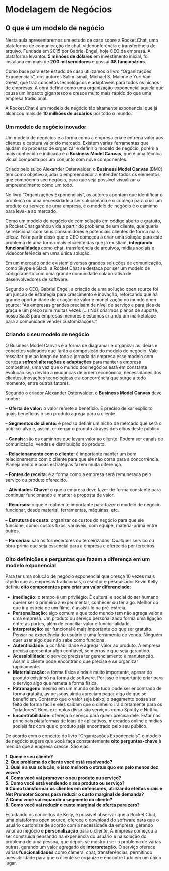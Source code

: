<h1>
<strong>Modelagem de Negócios</strong>
</h1>

<div>
<h2>
<strong>O que é um modelo de negócio</strong>
</h2>
<p>Nesta aula apresentaremos um estudo de caso sobre a Rocket.Chat, uma plataforma de comunicação de chat, videoonferência e transferência de arquivo. Fundada em 2015 por Gabriel Engel, hoje CEO da empresa. A plataforma levantou&nbsp;<strong>5 milhões de dólares</strong>&nbsp;em investimento inicial, foi instalada em mais de&nbsp;<strong>200 mil servidores</strong>&nbsp;e possui&nbsp;<strong>38 funcionários</strong>.</p>

<p>Como base para este estudo de caso utilizamos o livro “Organizações Exponenciais”, dos autores Salim Ismail, Michael S. Malone e Yuri Van Geest, que traz conceitos tecnológicos e adaptáveis para todos os nichos de empresas. A obra define como uma organização exponencial aquela que causa um impacto gigantesco e cresce muito mais rápido do que uma empresa tradicional.</p>

<p>A Rocket.Chat é um modelo de negócio tão altamente exponencial que já alcançou mais de&nbsp;<strong>10 milhões de usuários</strong>&nbsp;por todo o mundo.</p>

<h3>Um modelo de negócio inovador</h3>

<p>Um modelo de negócios é a forma como a empresa cria e entrega valor aos clientes e captura valor do mercado. Existem várias ferramentas que ajudam no processo de organizar e definir o modelo de negócio, porém a mais conhecida e indicada é o&nbsp;<strong>Business Model Canvas</strong>, que é uma técnica visual composta por um conjunto com nove componentes.</p>

<p>Criado pelo suíço Alexander Osterwalder, o&nbsp;<strong>Business Model Canvas</strong>&nbsp;(BMC) tem como objetivo ajudar o empreendedor a entender todos os elementos que compõem o seu negócio, para que seja possível visualizar o empreendimento como um todo.</p>

<p>No livro “Organizações Exponenciais”, os autores apontam que identificar o problema ou uma necessidade a ser solucionada é o começo para criar um produto ou serviço de uma empresa, e o modelo de negócio é o caminho para leva-la ao mercado.</p>

<p>Como um modelo de negócio de com solução em código aberto e gratuito, a Rocket.Chat ganhou vida a partir do problema de um cliente, que queria se relacionar com seus consumidores e potenciais clientes de forma mais eficaz. Foi a partir disso que o CEO começou a criar uma solução para este problema de uma forma mais eficiente das que já existiam,&nbsp;<strong>integrando funcionalidades</strong>&nbsp;como chat, transferência de arquivos, mídias sociais e videoconferência em uma única solução.</p>

<p>Em um mercado onde existem diversas grandes soluções de comunicação, como Skype e Slack, a Rocket.Chat se destaca por ser um modelo de código aberto com uma grande comunidade colaborativa de desenvolvedores de software.</p>

<p>Segundo o CEO, Gabriel Engel, a criação de uma solução open source foi um junção de estratégia para crescimento e inovação, reforçando que há grande oportunidade de criação de valor e monetização no mundo open source: “As empresas grandes precisam de nível de serviço e para eles de graça é um preço ruim muitas vezes (…) Nós criarmos planos de suporte, nosso SaaS para empresas menores e estamos criando um marketplace para a comunidade vender customizações.<em>”</em></p>

<h3>Criando o seu modelo de negócio</h3>

<p>O Business Model Canvas é a forma de diagramar e organizar as ideias e conceitos validados que farão a composição do modelo de negócio. Vale ressaltar que ao longo de toda a jornada da empresa esse modelo com certeza&nbsp;<strong>sofrerá alterações e adaptações</strong>&nbsp;para manter a empresa competitiva, uma vez que o mundo dos negócios está em constante evolução seja devido a mudanças de ordem econômica, necessidades dos clientes, inovações tecnológicas e a concorrência que surge a todo momento, entre outros fatores.</p>

<p>Segundo o criador Alexander Osterwalder, o&nbsp;<strong>Business Model Canvas</strong>&nbsp;deve conter:</p>

<p>–&nbsp;<strong>Oferta de valor:</strong>&nbsp;o valor remete a benefício. É preciso deixar explícito quais benefícios o seu produto agrega para o cliente.</p>

<p>–&nbsp;<strong>Segmentos de cliente:</strong>&nbsp;é preciso definir um nicho de mercado que será o público-alvo e, assim, enxergar o produto através dos olhos deste público.</p>

<p>–&nbsp;<strong>Canais:</strong>&nbsp;são os caminhos que levam valor ao cliente. Podem ser canais de comunicação, vendas e distribuição do produto.</p>

<p>–&nbsp;<strong>Relacionamento com o cliente:</strong>&nbsp;é importante manter um bom relacionamento com o cliente para que ele não corra para a concorrência. Planejamento e boas estratégias fazem muita diferença.</p>

<p>–&nbsp;<strong>Fontes de receita:</strong>&nbsp;é a forma como a empresa será remunerada pelo serviço ou produto oferecido.</p>

<p>–&nbsp;<strong>Atividades-Chave:</strong>&nbsp;o que a empresa deve fazer de forma constante para continuar funcionando e manter a proposta de valor.</p>

<p>–&nbsp;<strong>Recursos:</strong>&nbsp;o que é realmente importante para fazer o modelo de negócio funcionar, desde material, ferramentas, máquinas, etc.</p>

<p>–&nbsp;<strong>Estrutura de custo:</strong>&nbsp;organizar os custos do negócio para que ele funcione, como: custos fixos, variáveis, com equipe, matéria-prima entre outros.</p>

<p>–&nbsp;<strong>Parcerias:</strong>&nbsp;são os fornecedores ou terceirizados. Qualquer serviço ou obra-prima que seja essencial para a empresa e oferecida por terceiros.</p>

<h3>Oito definições e perguntas que fazem a diferença em um modelo exponencial</h3>

<p>Para ter uma solução de negócio exponencial que cresça 10 vezes mais rápido que as empresas tradicionais, o escritor e pesquisador Kevin Kelly definiu&nbsp;<strong>oito componentes para criar um valor diferenciado:</strong></p>

<ul>
	<li><strong>Imediação:</strong>&nbsp;o tempo é um privilégio. É cultural e social do ser humano querer ser o primeiro a experimentar, conhecer ou ter algo. Melhor do que ir a estreia de um filme, é assisti-lo na pré-estreia.</li>
	<li><strong>Personalização:</strong>&nbsp;algo comum e que todo mundo tem não agrega valor a uma empresa. Um produto ou serviço personalizado forma uma ligação entre as partes, além de conciliar valor e funcionalidade.</li>
	<li><strong>Interpretação:</strong>&nbsp;ser funcional é mais importante do que ser gratuito. Pensar na experiência do usuário é uma ferramenta de venda. Ninguém quer usar algo que não sabe como funciona.</li>
	<li><strong>Autenticidade:</strong>&nbsp;a confiabilidade é agregar valor ao produto. A empresa precisa apresentar algo confiável, sem erros e que seja garantido.</li>
	<li><strong>Acessibilidade:</strong>&nbsp;o serviço precisa ter gerenciamento e manutenção. Assim o cliente pode encontrar o que precisa e se organizar rapidamente.</li>
	<li><strong>Materialização:</strong>&nbsp;a forma física ainda é muito importante, apesar do produto existir só na forma de software. Por isso é importante criar para o serviço algo que remeta a forma física.</li>
	<li><strong>Patronagem:</strong>&nbsp;mesmo em um mundo onde tudo pode ser encontrado de forma gratuita, as pessoas ainda apreciam pagar algo de que se beneficiem. Contanto que o valor seja baixo, o pagamento possa ser feito de forma fácil e eles saibam que o dinheiro irá diretamente para os “criadores”. Bons exemplos disso são serviços como Spotify e Netflix.</li>
	<li><strong>Encontrabilidade:</strong>&nbsp;ofereça o serviço para quem precisa dele. Estar nas principais plataformas de lojas de aplicativos, mercados online e mídias sociais faz com que o produto seja encontrado pelo seu público.</li>
</ul>

<p>De acordo com o conceito do livro “Organizações Exponenciais”, o modelo de negócio sugere que você faça constantemente&nbsp;<strong>oito perguntas-chave</strong>&nbsp;à medida que a empresa cresce. São elas:</p>

<p><strong>1. Quem é seu cliente?</strong><br>
<strong>2. Que problema do cliente você está resolvendo?</strong><br>
<strong>3. Qual é a sua solução, e isso melhora o status quo em pelo menos dez vezes?</strong><br>
<strong>4. Como você vai promover o seu produto ou serviço?</strong><br>
<strong>5. Como você está vendendo o seu produto ou serviço?</strong><br>
<strong>6.Como transformar os clientes em defensores, utilizando efeitos virais e Net Promoter Scores para reduzir o custo marginal de demanda?</strong><br>
<strong>7. Como você vai expandir o segmento do cliente?</strong><br>
<strong>8. Como você vai reduzir o custo marginal de oferta para zero?</strong></p>

<p>Estudando os conceitos de Kelly, é possível observar que a Rocket.Chat, uma plataforma open source, oferece o download do software para que o usuário customize de acordo com a necessidade da empresa, gerando valor ao negócio e&nbsp;<strong>personalização</strong>&nbsp;para o cliente. A empresa começou a ser construída pensando na experiência do usuário e na solução do problema de uma pessoa, que depois se mostrou ser o problema de várias outras, gerando um valor agregado de&nbsp;<strong>interpretação</strong>. O serviço oferece várias&nbsp;<strong>funcionalidades</strong>&nbsp;como câmera, chat, transferências, permitindo acessibilidade para que o cliente se organize e encontre tudo em um único lugar.</p>

<p>&nbsp;</p>

<p>&nbsp;</p></div>